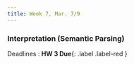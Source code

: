 ```yaml
---
title: Week 7, Mar. 7/9
---
```


### Interpretation (Semantic Parsing)

Deadlines
: **HW 3 Due**{: .label .label-red }